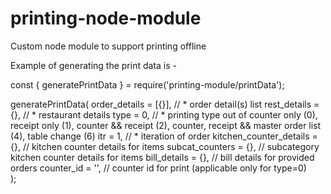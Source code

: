 # printing-node-module
Custom node module to support printing offline

Example of generating the print data is -

const { generatePrintData } = require('printing-module/printData');

generatePrintData(
  order_details = [{}],           // * order detail(s) list
  rest_details = {},              // * restaurant details
  type = 0,                       // * printing type out of counter only (0), receipt only (1), counter && receipt (2), counter, receipt && master order list (4), table change (6)
  itr = 1,                        // * iteration of order 
  kitchen_counter_details = {},   // kitchen counter details for items
  subcat_counters = {},           // subcategory kitchen counter details for items
  bill_details = {},              // bill details for provided orders
  counter_id = '',                // counter id for print (applicable only for type=0)  
);
